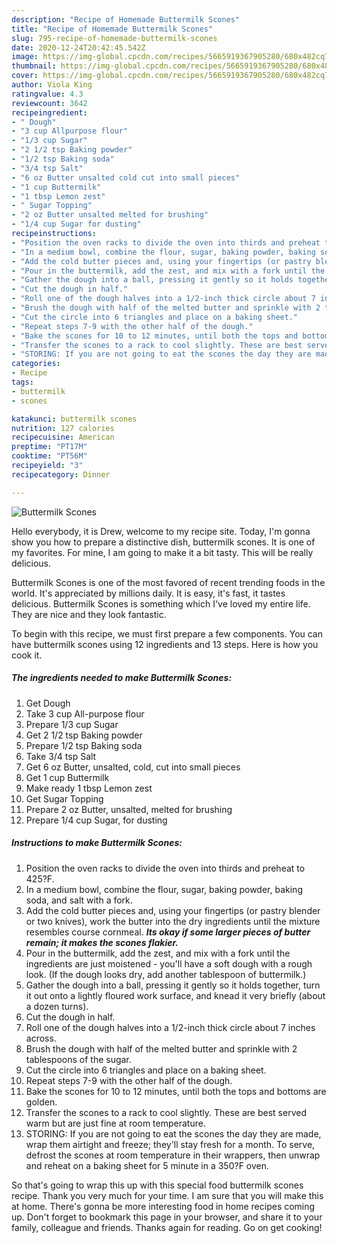 ```yaml
---
description: "Recipe of Homemade Buttermilk Scones"
title: "Recipe of Homemade Buttermilk Scones"
slug: 795-recipe-of-homemade-buttermilk-scones
date: 2020-12-24T20:42:45.542Z
image: https://img-global.cpcdn.com/recipes/5665919367905280/680x482cq70/buttermilk-scones-recipe-main-photo.jpg
thumbnail: https://img-global.cpcdn.com/recipes/5665919367905280/680x482cq70/buttermilk-scones-recipe-main-photo.jpg
cover: https://img-global.cpcdn.com/recipes/5665919367905280/680x482cq70/buttermilk-scones-recipe-main-photo.jpg
author: Viola King
ratingvalue: 4.3
reviewcount: 3642
recipeingredient:
- " Dough"
- "3 cup Allpurpose flour"
- "1/3 cup Sugar"
- "2 1/2 tsp Baking powder"
- "1/2 tsp Baking soda"
- "3/4 tsp Salt"
- "6 oz Butter unsalted cold cut into small pieces"
- "1 cup Buttermilk"
- "1 tbsp Lemon zest"
- " Sugar Topping"
- "2 oz Butter unsalted melted for brushing"
- "1/4 cup Sugar for dusting"
recipeinstructions:
- "Position the oven racks to divide the oven into thirds and preheat to 425?F."
- "In a medium bowl, combine the flour, sugar, baking powder, baking soda, and salt with a fork."
- "Add the cold butter pieces and, using your fingertips (or pastry blender or two knives), work the butter into the dry ingredients until the mixture resembles course cornmeal. ***Its okay if some larger pieces of butter remain; it makes the scones flakier.***"
- "Pour in the buttermilk, add the zest, and mix with a fork until the ingredients are just moistened - you&#39;ll have a soft dough with a rough look. (If the dough looks dry, add another tablespoon of buttermilk.)"
- "Gather the dough into a ball, pressing it gently so it holds together, turn it out onto a lightly floured work surface, and knead it very briefly (about a dozen turns)."
- "Cut the dough in half."
- "Roll one of the dough halves into a 1/2-inch thick circle about 7 inches across."
- "Brush the dough with half of the melted butter and sprinkle with 2 tablespoons of the sugar."
- "Cut the circle into 6 triangles and place on a baking sheet."
- "Repeat steps 7-9 with the other half of the dough."
- "Bake the scones for 10 to 12 minutes, until both the tops and bottoms are golden."
- "Transfer the scones to a rack to cool slightly. These are best served warm but are just fine at room temperature."
- "STORING: If you are not going to eat the scones the day they are made, wrap them airtight and freeze; they&#39;ll stay fresh for a month. To serve, defrost the scones at room temperature in their wrappers, then unwrap and reheat on a baking sheet for 5 minute in a 350?F oven."
categories:
- Recipe
tags:
- buttermilk
- scones

katakunci: buttermilk scones 
nutrition: 127 calories
recipecuisine: American
preptime: "PT17M"
cooktime: "PT56M"
recipeyield: "3"
recipecategory: Dinner

---
```



![Buttermilk Scones](https://img-global.cpcdn.com/recipes/5665919367905280/680x482cq70/buttermilk-scones-recipe-main-photo.jpg)

Hello everybody, it is Drew, welcome to my recipe site. Today, I'm gonna show you how to prepare a distinctive dish, buttermilk scones. It is one of my favorites. For mine, I am going to make it a bit tasty. This will be really delicious.

Buttermilk Scones is one of the most favored of recent trending foods in the world. It's appreciated by millions daily. It is easy, it's fast, it tastes delicious. Buttermilk Scones is something which I've loved my entire life. They are nice and they look fantastic.




To begin with this recipe, we must first prepare a few components. You can have buttermilk scones using 12 ingredients and 13 steps. Here is how you cook it.

<!--inarticleads1-->

##### The ingredients needed to make Buttermilk Scones:

1. Get  Dough
1. Take 3 cup All-purpose flour
1. Prepare 1/3 cup Sugar
1. Get 2 1/2 tsp Baking powder
1. Prepare 1/2 tsp Baking soda
1. Take 3/4 tsp Salt
1. Get 6 oz Butter, unsalted, cold, cut into small pieces
1. Get 1 cup Buttermilk
1. Make ready 1 tbsp Lemon zest
1. Get  Sugar Topping
1. Prepare 2 oz Butter, unsalted, melted for brushing
1. Prepare 1/4 cup Sugar, for dusting




<!--inarticleads2-->

##### Instructions to make Buttermilk Scones:

1. Position the oven racks to divide the oven into thirds and preheat to 425?F.
1. In a medium bowl, combine the flour, sugar, baking powder, baking soda, and salt with a fork.
1. Add the cold butter pieces and, using your fingertips (or pastry blender or two knives), work the butter into the dry ingredients until the mixture resembles course cornmeal. ***Its okay if some larger pieces of butter remain; it makes the scones flakier.***
1. Pour in the buttermilk, add the zest, and mix with a fork until the ingredients are just moistened - you&#39;ll have a soft dough with a rough look. (If the dough looks dry, add another tablespoon of buttermilk.)
1. Gather the dough into a ball, pressing it gently so it holds together, turn it out onto a lightly floured work surface, and knead it very briefly (about a dozen turns).
1. Cut the dough in half.
1. Roll one of the dough halves into a 1/2-inch thick circle about 7 inches across.
1. Brush the dough with half of the melted butter and sprinkle with 2 tablespoons of the sugar.
1. Cut the circle into 6 triangles and place on a baking sheet.
1. Repeat steps 7-9 with the other half of the dough.
1. Bake the scones for 10 to 12 minutes, until both the tops and bottoms are golden.
1. Transfer the scones to a rack to cool slightly. These are best served warm but are just fine at room temperature.
1. STORING: If you are not going to eat the scones the day they are made, wrap them airtight and freeze; they&#39;ll stay fresh for a month. To serve, defrost the scones at room temperature in their wrappers, then unwrap and reheat on a baking sheet for 5 minute in a 350?F oven.




So that's going to wrap this up with this special food buttermilk scones recipe. Thank you very much for your time. I am sure that you will make this at home. There's gonna be more interesting food in home recipes coming up. Don't forget to bookmark this page in your browser, and share it to your family, colleague and friends. Thanks again for reading. Go on get cooking!
